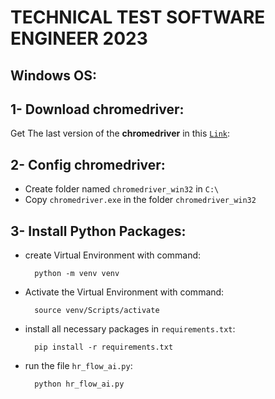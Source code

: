 # TECHNICAL TEST SOFTWARE ENGINEER 2023

## Windows OS: 
## 1- Download chromedriver:

Get The last version of the **chromedriver** in this [`Link`](https://chromedriver.storage.googleapis.com/index.html): 

## 2- Config **chromedriver**:

- Create folder named `chromedriver_win32` in `C:\`
- Copy `chromedriver.exe` in the folder `chromedriver_win32`

## 3- Install Python Packages:
- create Virtual Environment with command:
        
        python -m venv venv

- Activate the Virtual Environment with command:
  
        source venv/Scripts/activate

- install all necessary packages in `requirements.txt`:
  
        pip install -r requirements.txt

- run the file `hr_flow_ai.py`:
    
        python hr_flow_ai.py